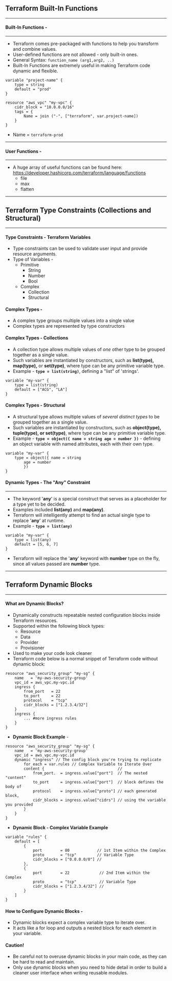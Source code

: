 ## Terraform Built-In Functions 
---
#### Built-In Functions - 
---
- Terraform comes pre-packaged with functions to help you transform and combine values. 
- User-defined functions are not allowed - only built-in ones. 
- General Syntax: `function_name (arg1,arg2, ..)`
- Built-In Functions are extremely useful in making Terraform code dynamic and flexible. 
```HCL 
variable "project-name" {
	type = string 
	default = "prod"
}

resource "aws_vpc" "my-vpc" {
	cidr_block = "10.0.0.0/16"
	tags = {
		Name = join ("-", ["terraform", var.project-name])
	}
}
```
- Name = `terraform-prod`
----
#### User Functions - 
----
- A huge array of useful functions can be found here: https://developer.hashicorp.com/terraform/language/functions
	- file 
	- max 
	- flatten 
---
## Terraform Type Constraints (Collections and Structural)
---
#### Type Constraints - Terraform Variables 
- Type constraints can be used to validate user input and provide resource arguments. 
- Type of Variables - 
	- Primitive 
		- String 
		- Number 
		- Bool 
	- Complex 
		- Collection 
		- Structural 
#### Complex Types - 
- A complex type groups multiple values into a single value 
- Complex types are represented by type constructors 
#### Complex Types - Collections 
- A collection type allows multiple values of *one* other type to be grouped together as a single value. 
- Such variables are instantiated by constructors, such as **list(type), map(type),** or **set(type)**, where type can be any primitive variable type. 
- Example - **`type = list(string)`**, defining a "list" of 'strings'.
```HCL 
variable "my-var" {
	type = list(string)
	default = ["ACG", "LA"]
}
```
#### Complex Types - Structural 
- A structural type allows multiple values of *several distinct types* to be grouped together as a single value. 
- Such variables are instantiated by constructors, such as **object(type), tuple(type), or set(type)**, where type can be any primitive variable type. 
- Example - **`type = object({ name = string age = number })`** - defining an object variable with named attributes, each with their own type. 
```HCL 
variable "my-var" {
	type = object({ name = string
		age = number
		})
}
```
#### Dynamic Types - The "Any" Constraint 
---
- The keyword '**any**' is a special construct that serves as a placeholder for a type yet to be decided. 
- Examples included **list(any)** and **map(any)**. 
- Terraform will intelligently attempt to find an actual single type to replace '**any**' at runtime. 
- Example - **`type = list(any)`** 
```HCL 
variable "my-var" {
	type = list(any)
	default = [5, 6, 7]
}
```
- Terraform will replace the '**any**' keyword with **number** type on the fly, since all values passed are **number** type. 
---
## Terraform Dynamic Blocks 
----
#### What are Dynamic Blocks? 
- Dynamically constructs repeatable nested configuration blocks inside Terraform resources. 
- Supported within the following block types: 
	- Resource 
	- Data
	- Provider 
	- Provisioner 
- Used to make your code look cleaner 
- Terraform code below is a normal snippet of Terraform code without dynamic block:
```HCL 
resource "aws_security_group" "my-sg" {
	name   = 'my-aws-security-group'
	vpc_id = aws_vpc.my-vpc.id
	ingress {
		from_port   = 22
		to_port     = 22
		protocol    = "tcp"
		cidr_blocks = ["1.2.3.4/32"]
	}
	ingress {
		... #more ingress rules
	}
}
```
- **Dynamic Block Example** - 
```HCL 
resource "aws_security_group" "my-sg" {
	name   = 'my-aws-security-group'
	vpc_id = aws_vpc.my-vpc.id
	dynamic "ingress" // The config block you're trying to replicate
		for_each = var.rules // Complex Variable to Iterate Over
		content {                                //   
			from_port.  = ingress.value["port"]  // The nested "content"
			to_port     = ingress.value["port"]  // block defines the body of 
			protocol    = ingress.value["proto"] // each generated block, 
			cidr_blocks = ingress.value["cidrs"] //	using the variable you provided
		}
	}
}
```
- **Dynamic Block - Complex Variable Example**
```HCL
variable "rules" {
	default = [
		{
			port        = 80            // 1st Item within the Complex
			proto       = "tcp"         // Variable Type
			cidr_blocks = ["0.0.0.0/0"] //
		},
		{
			port        = 22             // 2nd Item within the Complex 
			proto       = "tcp"          // Variable Type
			cidr_blocks = ["1.2.3.4/32"] //
		}
	]
}
```
#### How to Configure Dynamic Blocks -
- Dynamic blocks expect a complex variable type to iterate over. 
- It acts like a for loop and outputs a nested block for each element in your variable. 
#### Caution! 
- Be careful not to overuse dynamic blocks in your main code, as they can be hard to read and maintain. 
- Only use dynamic blocks when you need to hide detail in order to build a cleaner user interface when writing reusable modules. 